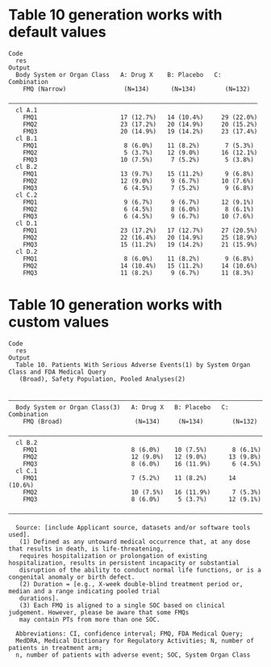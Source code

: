 # Table 10 generation works with default values

    Code
      res
    Output
      Body System or Organ Class   A: Drug X    B: Placebo   C: Combination
        FMQ (Narrow)                (N=134)      (N=134)        (N=132)    
      —————————————————————————————————————————————————————————————————————
      cl A.1                                                               
        FMQ1                       17 (12.7%)   14 (10.4%)     29 (22.0%)  
        FMQ2                       23 (17.2%)   20 (14.9%)     20 (15.2%)  
        FMQ3                       20 (14.9%)   19 (14.2%)     23 (17.4%)  
      cl B.1                                                               
        FMQ1                        8 (6.0%)    11 (8.2%)       7 (5.3%)   
        FMQ2                        5 (3.7%)    12 (9.0%)      16 (12.1%)  
        FMQ3                       10 (7.5%)     7 (5.2%)       5 (3.8%)   
      cl B.2                                                               
        FMQ1                       13 (9.7%)    15 (11.2%)      9 (6.8%)   
        FMQ2                       12 (9.0%)     9 (6.7%)      10 (7.6%)   
        FMQ3                        6 (4.5%)     7 (5.2%)       9 (6.8%)   
      cl C.2                                                               
        FMQ1                        9 (6.7%)     9 (6.7%)      12 (9.1%)   
        FMQ2                        6 (4.5%)     8 (6.0%)       8 (6.1%)   
        FMQ3                        6 (4.5%)     9 (6.7%)      10 (7.6%)   
      cl D.1                                                               
        FMQ1                       23 (17.2%)   17 (12.7%)     27 (20.5%)  
        FMQ2                       22 (16.4%)   20 (14.9%)     25 (18.9%)  
        FMQ3                       15 (11.2%)   19 (14.2%)     21 (15.9%)  
      cl D.2                                                               
        FMQ1                        8 (6.0%)    11 (8.2%)       9 (6.8%)   
        FMQ2                       14 (10.4%)   15 (11.2%)     14 (10.6%)  
        FMQ3                       11 (8.2%)     9 (6.7%)      11 (8.3%)   

# Table 10 generation works with custom values

    Code
      res
    Output
      Table 10. Patients With Serious Adverse Events(1) by System Organ Class and FDA Medical Query
       (Broad), Safety Population, Pooled Analyses(2)
      
      ———————————————————————————————————————————————————————————————————————
      Body System or Organ Class(3)   A: Drug X   B: Placebo   C: Combination
        FMQ (Broad)                    (N=134)     (N=134)        (N=132)    
      ———————————————————————————————————————————————————————————————————————
      cl B.2                                                                 
        FMQ1                          8 (6.0%)    10 (7.5%)       8 (6.1%)   
        FMQ2                          12 (9.0%)   12 (9.0%)      13 (9.8%)   
        FMQ3                          8 (6.0%)    16 (11.9%)      6 (4.5%)   
      cl C.1                                                                 
        FMQ1                          7 (5.2%)    11 (8.2%)      14 (10.6%)  
        FMQ2                          10 (7.5%)   16 (11.9%)      7 (5.3%)   
        FMQ3                          8 (6.0%)     5 (3.7%)      12 (9.1%)   
      ———————————————————————————————————————————————————————————————————————
      
      Source: [include Applicant source, datasets and/or software tools used].
       (1) Defined as any untoward medical occurrence that, at any dose that results in death, is life-threatening,
       requires hospitalization or prolongation of existing hospitalization, results in persistent incapacity or substantial
       disruption of the ability to conduct normal life functions, or is a congenital anomaly or birth defect.
       (2) Duration = [e.g., X-week double-blind treatment period or, median and a range indicating pooled trial
       durations].
       (3) Each FMQ is aligned to a single SOC based on clinical judgement. However, please be aware that some FMQs
       may contain PTs from more than one SOC.
      
      Abbreviations: CI, confidence interval; FMQ, FDA Medical Query;
      MedDRA, Medical Dictionary for Regulatory Activities; N, number of patients in treatment arm;
      n, number of patients with adverse event; SOC, System Organ Class

